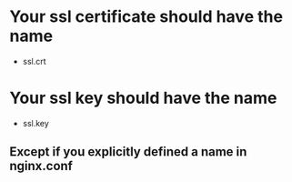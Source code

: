 # Your ssl certificate should have the name
- ssl.crt
# Your ssl key should have the name
- ssl.key

## Except if you explicitly defined a name in nginx.conf

